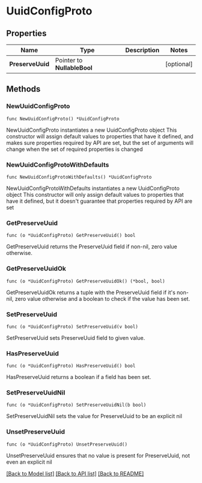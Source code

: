# UuidConfigProto

## Properties

Name | Type | Description | Notes
------------ | ------------- | ------------- | -------------
**PreserveUuid** | Pointer to **NullableBool** |  | [optional] 

## Methods

### NewUuidConfigProto

`func NewUuidConfigProto() *UuidConfigProto`

NewUuidConfigProto instantiates a new UuidConfigProto object
This constructor will assign default values to properties that have it defined,
and makes sure properties required by API are set, but the set of arguments
will change when the set of required properties is changed

### NewUuidConfigProtoWithDefaults

`func NewUuidConfigProtoWithDefaults() *UuidConfigProto`

NewUuidConfigProtoWithDefaults instantiates a new UuidConfigProto object
This constructor will only assign default values to properties that have it defined,
but it doesn't guarantee that properties required by API are set

### GetPreserveUuid

`func (o *UuidConfigProto) GetPreserveUuid() bool`

GetPreserveUuid returns the PreserveUuid field if non-nil, zero value otherwise.

### GetPreserveUuidOk

`func (o *UuidConfigProto) GetPreserveUuidOk() (*bool, bool)`

GetPreserveUuidOk returns a tuple with the PreserveUuid field if it's non-nil, zero value otherwise
and a boolean to check if the value has been set.

### SetPreserveUuid

`func (o *UuidConfigProto) SetPreserveUuid(v bool)`

SetPreserveUuid sets PreserveUuid field to given value.

### HasPreserveUuid

`func (o *UuidConfigProto) HasPreserveUuid() bool`

HasPreserveUuid returns a boolean if a field has been set.

### SetPreserveUuidNil

`func (o *UuidConfigProto) SetPreserveUuidNil(b bool)`

 SetPreserveUuidNil sets the value for PreserveUuid to be an explicit nil

### UnsetPreserveUuid
`func (o *UuidConfigProto) UnsetPreserveUuid()`

UnsetPreserveUuid ensures that no value is present for PreserveUuid, not even an explicit nil

[[Back to Model list]](../README.md#documentation-for-models) [[Back to API list]](../README.md#documentation-for-api-endpoints) [[Back to README]](../README.md)


